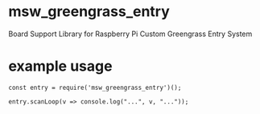 # msw_greengrass_entry
Board Support Library for Raspberry Pi Custom Greengrass Entry System

# example usage

```
const entry = require('msw_greengrass_entry')();

entry.scanLoop(v => console.log("...", v, "..."));
```


